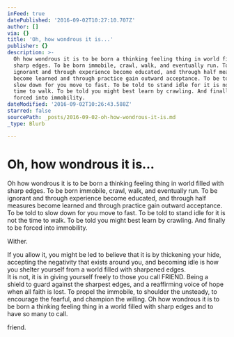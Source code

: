 ```yaml
---
inFeed: true
datePublished: '2016-09-02T10:27:10.707Z'
author: []
via: {}
title: 'Oh, how wondrous it is...'
publisher: {}
description: >-
  Oh how wondrous it is to be born a thinking feeling thing in world filled with
  sharp edges. To be born immobile, crawl, walk, and eventually run. To be
  ignorant and through experience become educated, and through half measures
  become learned and through practice gain outward acceptance. To be told to
  slow down for you move to fast. To be told to stand idle for it is not the
  time to walk. To be told you might best learn by crawling. And finally to be
  forced into immobility. 
dateModified: '2016-09-02T10:26:43.588Z'
starred: false
sourcePath: _posts/2016-09-02-oh-how-wondrous-it-is.md
_type: Blurb

---
```

# Oh, how wondrous it is...

Oh how wondrous it is to be born a thinking feeling thing in world filled with sharp edges. To be born immobile, crawl, walk, and eventually run. To be ignorant and through experience become educated, and through half measures become learned and through practice gain outward acceptance. To be told to slow down for you move to fast. To be told to stand idle for it is not the time to walk. To be told you might best learn by crawling. And finally to be forced into immobility. 

Wither. 

If you allow it, you might be led to believe that it is by thickening your hide, accepting the negativity that exists around you, and becoming idle is how you shelter yourself from a world filled with sharpened edges.   
It is not, it is in giving yourself freely to those you call FRIEND. Being a shield to guard against the sharpest edges, and a reaffirming voice of hope when all faith is lost. To propel the immobile, to shoulder the unsteady, to encourage the fearful, and champion the willing. Oh how wondrous it is to be born a thinking feeling thing in a world filled with sharp edges and to have so many to call. 

friend.